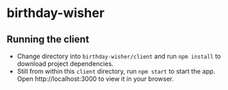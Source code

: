 # birthday-wisher

## Running the client
* Change directory into `birthday-wisher/client` and run `npm install` to download project dependencies.
* Still from within this `client` directory, run `npm start` to start the app. Open http://localhost:3000 to view it in your browser.